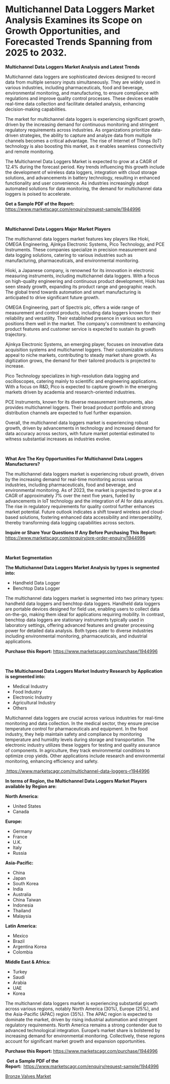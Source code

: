 <p><h1>Multichannel Data Loggers Market Analysis Examines its Scope on Growth Opportunities, and Forecasted Trends Spanning from 2025 to 2032.</h1></p><p><strong>Multichannel Data Loggers Market Analysis and Latest Trends</strong></p>
<p><p>Multichannel data loggers are sophisticated devices designed to record data from multiple sensory inputs simultaneously. They are widely used in various industries, including pharmaceuticals, food and beverage, environmental monitoring, and manufacturing, to ensure compliance with regulations and improve quality control processes. These devices enable real-time data collection and facilitate detailed analysis, enhancing decision-making capabilities.</p><p>The market for multichannel data loggers is experiencing significant growth, driven by the increasing demand for continuous monitoring and stringent regulatory requirements across industries. As organizations prioritize data-driven strategies, the ability to capture and analyze data from multiple channels becomes a critical advantage. The rise of Internet of Things (IoT) technology is also boosting this market, as it enables seamless connectivity and remote monitoring.</p><p>The Multichannel Data Loggers Market is expected to grow at a CAGR of 12.4% during the forecast period. Key trends influencing this growth include the development of wireless data loggers, integration with cloud storage solutions, and advancements in battery technology, resulting in enhanced functionality and user convenience. As industries increasingly adopt automated solutions for data monitoring, the demand for multichannel data loggers is poised to accelerate.</p></p>
<p><strong>Get a Sample PDF of the Report:&nbsp;</strong> <a href="https://www.marketscagr.com/enquiry/request-sample/1944996?utm_campaign=2313&utm_medium=2&utm_source=Github&utm_content=ia&utm_term=20022025&utm_id=multichannel-data-loggers">https://www.marketscagr.com/enquiry/request-sample/1944996</a></p>
<p>&nbsp;</p>
<p><strong>Multichannel Data Loggers Major Market Players</strong></p>
<p><p>The multichannel data loggers market features key players like Hioki, OMEGA Engineering, Ajinkya Electronic Systems, Pico Technology, and PCE Instruments. These companies specialize in precision measurement and data logging solutions, catering to various industries such as manufacturing, pharmaceuticals, and environmental monitoring.</p><p>Hioki, a Japanese company, is renowned for its innovation in electronic measuring instruments, including multichannel data loggers. With a focus on high-quality engineering and continuous product development, Hioki has seen steady growth, expanding its product range and geographic reach. The global trend towards automation and smart manufacturing is anticipated to drive significant future growth.</p><p>OMEGA Engineering, part of Spectris plc, offers a wide range of measurement and control products, including data loggers known for their reliability and versatility. Their established presence in various sectors positions them well in the market. The company's commitment to enhancing product features and customer service is expected to sustain its growth trajectory.</p><p>Ajinkya Electronic Systems, an emerging player, focuses on innovative data acquisition systems and multichannel loggers. Their customizable solutions appeal to niche markets, contributing to steady market share growth. As digitization grows, the demand for their tailored products is projected to increase.</p><p>Pico Technology specializes in high-resolution data logging and oscilloscopes, catering mainly to scientific and engineering applications. With a focus on R&D, Pico is expected to capture growth in the emerging markets driven by academia and research-oriented industries.</p><p>PCE Instruments, known for its diverse measurement instruments, also provides multichannel loggers. Their broad product portfolio and strong distribution channels are expected to fuel further expansion.</p><p>Overall, the multichannel data loggers market is experiencing robust growth, driven by advancements in technology and increased demand for data accuracy across sectors, with future market potential estimated to witness substantial increases as industries evolve.</p></p>
<p>&nbsp;</p>
<p><strong>What Are The Key Opportunities For Multichannel Data Loggers Manufacturers?</strong></p>
<p><p>The multichannel data loggers market is experiencing robust growth, driven by the increasing demand for real-time monitoring across various industries, including pharmaceuticals, food and beverage, and environmental monitoring. As of 2023, the market is projected to grow at a CAGR of approximately 7% over the next five years, fueled by advancements in IoT technology and the integration of AI for data analytics. The rise in regulatory requirements for quality control further enhances market potential. Future outlook indicates a shift toward wireless and cloud-based solutions, fostering enhanced data accessibility and interoperability, thereby transforming data logging capabilities across sectors.</p></p>
<p><strong>Inquire or Share Your Questions If Any Before Purchasing This Report:</strong> <a href="https://www.marketscagr.com/enquiry/pre-order-enquiry/1944996?utm_campaign=2313&utm_medium=2&utm_source=Github&utm_content=ia&utm_term=20022025&utm_id=multichannel-data-loggers">https://www.marketscagr.com/enquiry/pre-order-enquiry/1944996</a></p>
<p>&nbsp;</p>
<p><strong>Market Segmentation</strong></p>
<p><strong>The Multichannel Data Loggers Market Analysis by types is segmented into:</strong></p>
<p><ul><li>Handheld Data Logger</li><li>Benchtop Data Logger</li></ul></p>
<p><p>The multichannel data loggers market is segmented into two primary types: handheld data loggers and benchtop data loggers. Handheld data loggers are portable devices designed for field use, enabling users to collect data on-the-go, making them ideal for applications requiring mobility. In contrast, benchtop data loggers are stationary instruments typically used in laboratory settings, offering advanced features and greater processing power for detailed data analysis. Both types cater to diverse industries including environmental monitoring, pharmaceuticals, and industrial applications.</p></p>
<p><strong>Purchase this Report:&nbsp;</strong><a href="https://www.marketscagr.com/purchase/1944996?utm_campaign=2313&utm_medium=2&utm_source=Github&utm_content=ia&utm_term=20022025&utm_id=multichannel-data-loggers">https://www.marketscagr.com/purchase/1944996</a></p>
<p>&nbsp;</p>
<p><strong>The Multichannel Data Loggers Market Industry Research by Application is segmented into:</strong></p>
<p><ul><li>Medical Industry</li><li>Food Industry</li><li>Electronic Industry</li><li>Agricultural Industry</li><li>Others</li></ul></p>
<p><p>Multichannel data loggers are crucial across various industries for real-time monitoring and data collection. In the medical sector, they ensure precise temperature control for pharmaceuticals and equipment. In the food industry, they help maintain safety and compliance by monitoring temperature and humidity levels during storage and transportation. The electronic industry utilizes these loggers for testing and quality assurance of components. In agriculture, they track environmental conditions to optimize crop yields. Other applications include research and environmental monitoring, enhancing efficiency and safety.</p></p>
<p><a href="https://www.marketscagr.com/multichannel-data-loggers-r1944996?utm_campaign=2313&utm_medium=2&utm_source=Github&utm_content=ia&utm_term=20022025&utm_id=multichannel-data-loggers">&nbsp;https://www.marketscagr.com/multichannel-data-loggers-r1944996</a></p>
<p><strong>In terms of Region, the Multichannel Data Loggers Market Players available by Region are:</strong></p>
<p>
    <p> <strong> North America: </strong>
        <ul>
            <li>United States</li>
            <li>Canada</li>
        </ul>
        </p> 
    <p> <strong> Europe: </strong>
        <ul>
            <li>Germany</li>
            <li>France</li>
            <li>U.K.</li>
            <li>Italy</li>
            <li>Russia</li>
        </ul>
        </p> 
    <p> <strong> Asia-Pacific: </strong>
        <ul>
            <li>China</li>
            <li>Japan</li>
            <li>South Korea</li>
            <li>India</li>
            <li>Australia</li>
            <li>China Taiwan</li>
            <li>Indonesia</li>
            <li>Thailand</li>
            <li>Malaysia</li>
        </ul>
        </p> 
    <p> <strong> Latin America: </strong>
        <ul>
            <li>Mexico</li>
            <li>Brazil</li>
            <li>Argentina Korea</li>
            <li>Colombia</li>
        </ul>
        </p> 
    <p> <strong> Middle East & Africa: </strong>
        <ul>
            <li>Turkey</li>
            <li>Saudi</li>
            <li>Arabia</li>
            <li>UAE</li>
            <li>Korea</li>
        </ul>
    </p>
    </p>
<p><p>The multichannel data loggers market is experiencing substantial growth across various regions, notably North America (30%), Europe (25%), and the Asia-Pacific (APAC) region (35%). The APAC region is expected to dominate the market, driven by rising industrial automation and stringent regulatory requirements. North America remains a strong contender due to advanced technological integration. Europe’s market share is bolstered by increasing demand for environmental monitoring. Collectively, these regions account for significant market growth and expansion opportunities.</p></p>
<p><strong>Purchase this Report: </strong><a href="https://www.marketscagr.com/purchase/1944996?utm_campaign=2313&utm_medium=2&utm_source=Github&utm_content=ia&utm_term=20022025&utm_id=multichannel-data-loggers">https://www.marketscagr.com/purchase/1944996</a></p>
<p>&nbsp;<strong>Get a Sample PDF of the Report:&nbsp;&nbsp;</strong><a href="https://www.marketscagr.com/enquiry/request-sample/1944996?utm_campaign=2313&utm_medium=2&utm_source=Github&utm_content=ia&utm_term=20022025&utm_id=multichannel-data-loggers">https://www.marketscagr.com/enquiry/request-sample/1944996</a></p>
<p><strong></strong></p>
<p><p><a href="https://github.com/steidmindy199393/Market-Research-Report-List-1/blob/main/bronze-valves-market.md?utm_campaign=2313&utm_medium=2&utm_source=Github&utm_content=ia&utm_term=20022025&utm_id=multichannel-data-loggers">Bronze Valves Market</a></p></p>